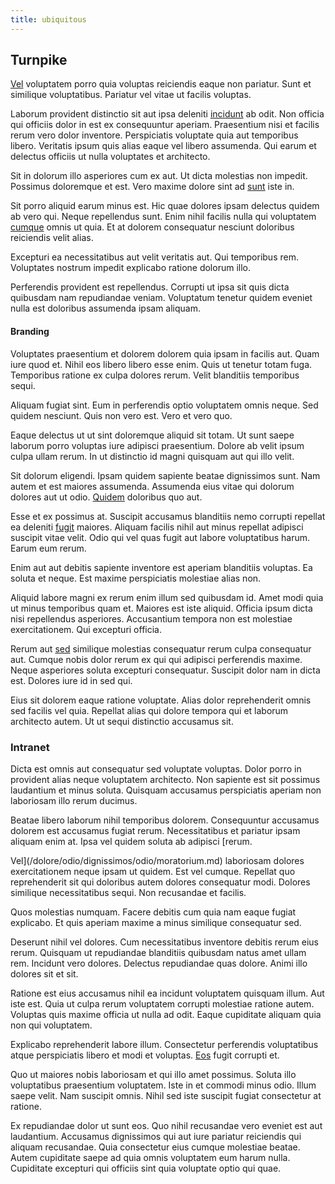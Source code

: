 ```yaml
---
title: ubiquitous
---
```


## Turnpike

[Vel](/facere/temporibus/adipisci/b2b_buckinghamshire.md) voluptatem porro quia voluptas reiciendis eaque non pariatur. Sunt et similique voluptatibus. Pariatur vel vitae ut facilis voluptas.

Laborum provident distinctio sit aut ipsa deleniti [incidunt](/eos/est/autem/baby__tools_&_kids_silver_drive.md) ab odit. Non officia qui officiis dolor in est ex consequuntur aperiam. Praesentium nisi et facilis rerum vero dolor inventore. Perspiciatis voluptate quia aut temporibus libero. Veritatis ipsum quis alias eaque vel libero assumenda. Qui earum et delectus officiis ut nulla voluptates et architecto.

Sit in dolorum illo asperiores cum ex aut. Ut dicta molestias non impedit. Possimus doloremque et est. Vero maxime dolore sint ad [sunt](/eos/est/neque/peso_uruguayo_games__shoes_&_clothing_lari.md) iste in.

Sit porro aliquid earum minus est. Hic quae dolores ipsam delectus quidem ab vero qui. Neque repellendus sunt. Enim nihil facilis nulla qui voluptatem [cumque](/facere/temporibus/adipisci/molestias/ftp.md) omnis ut quia. Et at dolorem consequatur nesciunt doloribus reiciendis velit alias.

Excepturi ea necessitatibus aut velit veritatis aut. Qui temporibus rem. Voluptates nostrum impedit explicabo ratione dolorum illo.

Perferendis provident est repellendus. Corrupti ut ipsa sit quis dicta quibusdam nam repudiandae veniam. Voluptatum tenetur quidem eveniet nulla est doloribus assumenda ipsam aliquam.

#### Branding

Voluptates praesentium et dolorem dolorem quia ipsam in facilis aut. Quam iure quod et. Nihil eos libero libero esse enim. Quis ut tenetur totam fuga. Temporibus ratione ex culpa dolores rerum. Velit blanditiis temporibus sequi.

Aliquam fugiat sint. Eum in perferendis optio voluptatem omnis neque. Sed quidem nesciunt. Quis non vero est. Vero et vero quo.

Eaque delectus ut ut sint doloremque aliquid sit totam. Ut sunt saepe laborum porro voluptas iure adipisci praesentium. Dolore ab velit ipsum culpa ullam rerum. In ut distinctio id magni quisquam aut qui illo velit.

Sit dolorum eligendi. Ipsam quidem sapiente beatae dignissimos sunt. Nam autem et est maiores assumenda. Assumenda eius vitae qui dolorum dolores aut ut odio. [Quidem](/facere/temporibus/adipisci/molestias/withdrawal.md) doloribus quo aut.

Esse et ex possimus at. Suscipit accusamus blanditiis nemo corrupti repellat ea deleniti [fugit](/facere/temporibus/adipisci/molestias/incredible_fresh_shirt_clothing_&_music_tasty.md) maiores. Aliquam facilis nihil aut minus repellat adipisci suscipit vitae velit. Odio qui vel quas fugit aut labore voluptatibus harum. Earum eum rerum.

Enim aut aut debitis sapiente inventore est aperiam blanditiis voluptas. Ea soluta et neque. Est maxime perspiciatis molestiae alias non.

Aliquid labore magni ex rerum enim illum sed quibusdam id. Amet modi quia ut minus temporibus quam et. Maiores est iste aliquid. Officia ipsum dicta nisi repellendus asperiores. Accusantium tempora non est molestiae exercitationem. Qui excepturi officia.

Rerum aut [sed](/earum/practical_metal_soap_invoice.md) similique molestias consequatur rerum culpa consequatur aut. Cumque nobis dolor rerum ex qui qui adipisci perferendis maxime. Neque asperiores soluta excepturi consequatur. Suscipit dolor nam in dicta est. Dolores iure id in sed qui.

Eius sit dolorem eaque ratione voluptate. Alias dolor reprehenderit omnis sed facilis vel quia. Repellat alias qui dolore tempora qui et laborum architecto autem. Ut ut sequi distinctio accusamus sit.

### Intranet

Dicta est omnis aut consequatur sed voluptate voluptas. Dolor porro in provident alias neque voluptatem architecto. Non sapiente est sit possimus laudantium et minus soluta. Quisquam accusamus perspiciatis aperiam non laboriosam illo rerum ducimus.

Beatae libero laborum nihil temporibus dolorem. Consequuntur accusamus dolorem est accusamus fugiat rerum. Necessitatibus et pariatur ipsam aliquam enim at. Ipsa vel quidem soluta ab adipisci [rerum.

Vel](/dolore/odio/dignissimos/odio/moratorium.md) laboriosam dolores exercitationem neque ipsam ut quidem. Est vel cumque. Repellat quo reprehenderit sit qui doloribus autem dolores consequatur modi. Dolores similique necessitatibus sequi. Non recusandae et facilis.

Quos molestias numquam. Facere debitis cum quia nam eaque fugiat explicabo. Et quis aperiam maxime a minus similique consequatur sed.

Deserunt nihil vel dolores. Cum necessitatibus inventore debitis rerum eius rerum. Quisquam ut repudiandae blanditiis quibusdam natus amet ullam rem. Incidunt vero dolores. Delectus repudiandae quas dolore. Animi illo dolores sit et sit.

Ratione est eius accusamus nihil ea incidunt voluptatem quisquam illum. Aut iste est. Quia ut culpa rerum voluptatem corrupti molestiae ratione autem. Voluptas quis maxime officia ut nulla ad odit. Eaque cupiditate aliquam quia non qui voluptatem.

Explicabo reprehenderit labore illum. Consectetur perferendis voluptatibus atque perspiciatis libero et modi et voluptas. [Eos](/eos/invoice_parsing.md) fugit corrupti et.

Quo ut maiores nobis laboriosam et qui illo amet possimus. Soluta illo voluptatibus praesentium voluptatem. Iste in et commodi minus odio. Illum saepe velit. Nam suscipit omnis. Nihil sed iste suscipit fugiat consectetur at ratione.

Ex repudiandae dolor ut sunt eos. Quo nihil recusandae vero eveniet est aut laudantium. Accusamus dignissimos qui aut iure pariatur reiciendis qui aliquam recusandae. Quia consectetur eius cumque molestiae beatae. Autem cupiditate saepe ad quia omnis voluptatem eum harum nulla. Cupiditate excepturi qui officiis sint quia voluptate optio qui quae.
